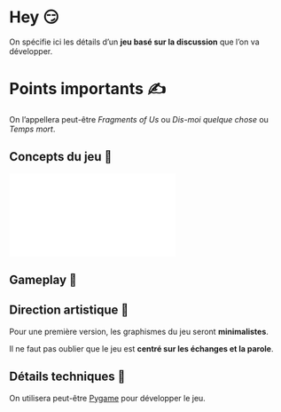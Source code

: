 # Hey 😏

On spécifie ici les détails d’un **jeu basé sur la discussion** que l’on va développer.

# Points importants ✍️

On l’appellera peut-être _Fragments of Us_ ou _Dis-moi quelque chose_ ou _Temps mort_.
## Concepts du jeu 💭

![](<concept/README.md>)

## Gameplay 🎈



## Direction artistique 🎨

Pour une première version, les graphismes du jeu seront **minimalistes**.

Il ne faut pas oublier que le jeu est **centré sur les échanges et la parole**.

## Détails techniques 🎼

On utilisera peut-être [Pygame](https://en.wikipedia.org/wiki/Pygame) pour développer le jeu.